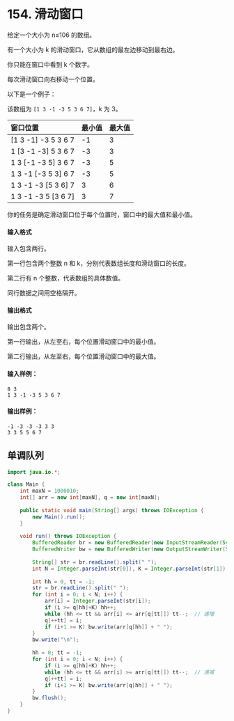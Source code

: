 # 154. 滑动窗口

给定一个大小为 n≤106 的数组。

有一个大小为 k 的滑动窗口，它从数组的最左边移动到最右边。

你只能在窗口中看到 k 个数字。

每次滑动窗口向右移动一个位置。

以下是一个例子：

该数组为 `[1 3 -1 -3 5 3 6 7]`，k 为 3。

| 窗口位置            | 最小值 | 最大值 |
| :------------------ | :----- | :----- |
| [1 3 -1] -3 5 3 6 7 | -1     | 3      |
| 1 [3 -1 -3] 5 3 6 7 | -3     | 3      |
| 1 3 [-1 -3 5] 3 6 7 | -3     | 5      |
| 1 3 -1 [-3 5 3] 6 7 | -3     | 5      |
| 1 3 -1 -3 [5 3 6] 7 | 3      | 6      |
| 1 3 -1 -3 5 [3 6 7] | 3      | 7      |

你的任务是确定滑动窗口位于每个位置时，窗口中的最大值和最小值。

#### 输入格式

输入包含两行。

第一行包含两个整数 n 和 k，分别代表数组长度和滑动窗口的长度。

第二行有 n 个整数，代表数组的具体数值。

同行数据之间用空格隔开。

#### 输出格式

输出包含两个。

第一行输出，从左至右，每个位置滑动窗口中的最小值。

第二行输出，从左至右，每个位置滑动窗口中的最大值。

#### 输入样例：

```
8 3
1 3 -1 -3 5 3 6 7
```

#### 输出样例：

```
-1 -3 -3 -3 3 3
3 3 5 5 6 7
```



## 单调队列

```java
import java.io.*;

class Main {
    int maxN = 1000010;
    int[] arr = new int[maxN], q = new int[maxN];
    
    public static void main(String[] args) throws IOException {
        new Main().run();
    }
    
    void run() throws IOException {
        BufferedReader br = new BufferedReader(new InputStreamReader(System.in));
        BufferedWriter bw = new BufferedWriter(new OutputStreamWriter(System.out));
        
        String[] str = br.readLine().split(" ");
        int N = Integer.parseInt(str[0]), K = Integer.parseInt(str[1]);
        
        int hh = 0, tt = -1;
        str = br.readLine().split(" ");
        for (int i = 0; i < N; i++) {
            arr[i] = Integer.parseInt(str[i]);
            if (i >= q[hh]+K) hh++;
            while (hh <= tt && arr[i] <= arr[q[tt]]) tt--;  // 递增
            q[++tt] = i;
            if (i+1 >= K) bw.write(arr[q[hh]] + " "); 
        }
        bw.write("\n");
        
        hh = 0; tt = -1;
        for (int i = 0; i < N; i++) {
            if (i >= q[hh]+K) hh++;
            while (hh <= tt && arr[i] >= arr[q[tt]]) tt--;  // 递减
            q[++tt] = i;
            if (i+1 >= K) bw.write(arr[q[hh]] + " "); 
        }
        bw.flush();
    }
}
```

